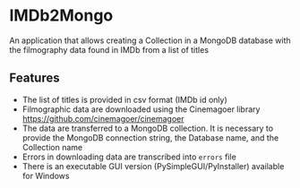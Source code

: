 # IMDb2Mongo
An application that allows creating a Collection in a MongoDB database with the filmography data found in IMDb from a list of titles
## Features
* The list of titles is provided in csv format (IMDb id only)
* Filmographic data are downloaded using the Cinemagoer library https://github.com/cinemagoer/cinemagoer
* The data are transferred to a MongoDB collection. It is necessary to provide the MongoDB connection string, the Database name, and the Collection name
* Errors in downloading data are transcribed into `errors` file
* There is an executable GUI version (PySimpleGUI/PyInstaller) available for Windows
